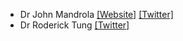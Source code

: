 - Dr John Mandrola [[Website]](https://www.drjohnm.org/) [[Twitter]](https://twitter.com/drjohnm)
- Dr Roderick Tung [[Twitter]](https://twitter.com/DrRoderickTung)
